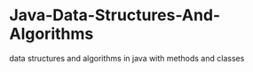 # Java-Data-Structures-And-Algorithms
data structures and algorithms in java with methods and classes 
